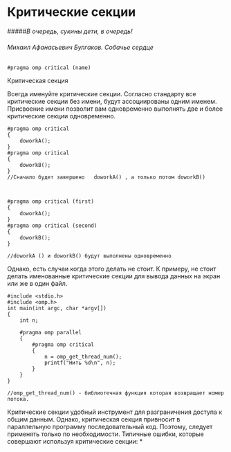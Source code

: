# Критические секции

#####*В очередь, сукины дети, в очередь!*
###### Михаил Афанасьевич Булгаков. Собачье сердце


```
#pragma omp critical (name) 
```
Критическая секция 

Всегда именуйте критические секции.
Согласно стандарту все критические секции без имени, будут ассоциированы одним именем. 
Присвоение имени позволит вам одновременно выполнять две и более критические секции одновременно.



```
#pragma omp critical  
{
    doworkA();
}
#pragma omp critical 
{
    doworkB();
}
//Сначало будет завершено   doworkA() , а только потом doworkB()



#pragma omp critical (first) 
{
    doworkA();
}
#pragma omp critical (second) 
{
    doworkB();
}

//doworkA () и doworkB() будут выполнены одновременно 

```
Однако, есть случаи когда этого делать не стоит. К примеру, не стоит делать именованные критические секции для вывода данных на экран или же в один файл.
```
#include <stdio.h> 
#include <omp.h> 
int main(int argc, char *argv[]) 
{ 
    int n; 
 
    #pragma omp parallel 
    { 
        #pragma omp critical 
        { 
            n = omp_get_thread_num(); 
            printf("Нить %d\n", n); 
        } 
    } 
}

//omp_get_thread_num() - библиотечная функция которая возвращает номер потока.
```
Критические секции удобный инструмент для разграничения доступа к общим данным. Однако, критическая секция привносит в параллельную программу последовательный код. Поэтому, следует применять только по необходимости.
Типичные ошибки, которые совершают используя критические секции:
* 
